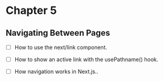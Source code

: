 # Chapter 5

## Navigating Between Pages

- [ ] How to use the next/link component.

- [ ] How to show an active link with the usePathname() hook.

- [ ] How navigation works in Next.js..